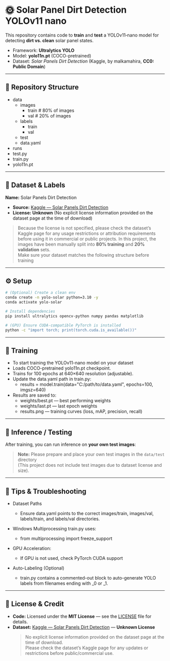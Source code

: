 # 🌞 Solar Panel Dirt Detection YOLOv11 nano

This repository contains code to **train** and **test** a YOLOv11‑nano model for detecting **dirt vs. clean** solar panel states.

- Framework: **Ultralytics YOLO**
- Model: **yolo11n.pt** (COCO-pretrained)
- Dataset: *Solar Panels Dirt Detection* (Kaggle, by malkamahira, **CC0: Public Domain**)

---

## 📂 Repository Structure

- data
  - images
    - train  # 80% of images
    - val  # 20% of images
  - labels
    - train
    - val
  - test
  - data.yaml
- runs
- test.py
- train.py
- yolo11n.pt
  
---

## 🧱 Dataset & Labels

**Name:** Solar Panels Dirt Detection  
- **Source:** [Kaggle — Solar Panels Dirt Detection](https://www.kaggle.com/datasets/malkamahira/solar-panels-dirt-detection)  
- **License:** **Unknown** (No explicit license information provided on the dataset page at the time of download)

> Because the license is not specified, please check the dataset’s Kaggle page for any usage restrictions or attribution requirements before using it in commercial or public projects.
> In this project, the images have been manually split into **80% training** and **20% validation** sets.  
> Make sure your dataset matches the following structure before training

---
## ⚙️ Setup

```bash
# (Optional) Create a clean env
conda create -n yolo-solar python=3.10 -y
conda activate yolo-solar

# Install dependencies
pip install ultralytics opencv-python numpy pandas matplotlib

# (GPU) Ensure CUDA-compatible PyTorch is installed
python -c "import torch; print(torch.cuda.is_available())" 
```
---
## 🚀 Training

- To start training the YOLOv11-nano model on your dataset  
- Loads COCO-pretrained yolo11n.pt checkpoint.  
- Trains for 100 epochs at 640×640 resolution (adjustable).  
- Update the data.yaml path in train.py:  
  - results = model.train(data="C:/path/to/data.yaml", epochs=100, imgsz=640)
- Results are saved to:
  - weights/best.pt — best performing weights
  - weights/last.pt — last epoch weights
  - results.png — training curves (loss, mAP, precision, recall)


---

## 🔎 Inference / Testing

After training, you can run inference on **your own test images**:

> **Note:** Please prepare and place your own test images in the `data/test` directory  
> (This project does not include test images due to dataset license and size).

---

## 🧰 Tips & Troubleshooting

- Dataset Paths  
  - Ensure data.yaml points to the correct images/train, images/val, labels/train, and labels/val directories.

- Windows Multiprocessing train.py uses:
  - from multiprocessing import freeze_support
- GPU Acceleration:    
  - If GPU is not used, check PyTorch CUDA support  
- Auto-Labeling (Optional)  
  - train.py contains a commented-out block to auto-generate YOLO labels from filenames ending with _0 or _1.

---

## 📜 License & Credit

- **Code:** Licensed under the **MIT License** — see the [LICENSE](LICENSE) file for details.  
- **Dataset:** [Kaggle — Solar Panels Dirt Detection](https://www.kaggle.com/datasets/malkamahira/solar-panels-dirt-detection) — **Unknown License**  
  > No explicit license information provided on the dataset page at the time of download.  
  > Please check the dataset’s Kaggle page for any updates or restrictions before public/commercial use.
